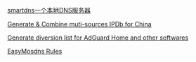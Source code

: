 [smartdns一个本地DNS服务器](https://github.com/pymumu/smartdns)

[Generate & Combine muti-sources IPDb for China ](https://github.com/hezhijie0327/CNIPDb)

[Generate diversion list for AdGuard Home and other softwares ](https://github.com/hezhijie0327/GFWList2AGH)

[EasyMosdns Rules](https://github.com/pmkol/easymosdns/tree/rules)
